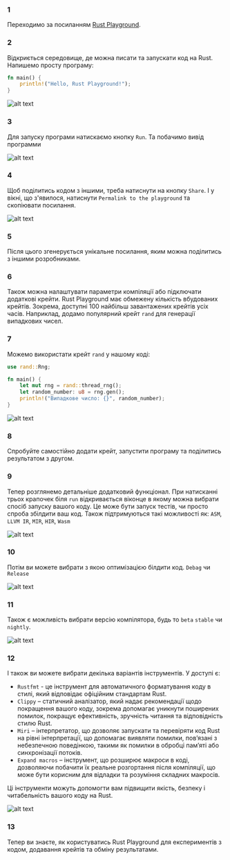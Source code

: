 ### 1

Переходимо за посиланням [Rust Playground](https://play.rust-lang.org/).

### 2

Відкриється середовище, де можна писати та запускати код на Rust. Напишемо просту програму:

```rust
fn main() {
    println!("Hello, Rust Playground!");
}
```

![alt text](../assets/image-27.png)

### 3

Для запуску програми натискаємо кнопку `Run`. Та побачимо вивід программи

![alt text](../assets/image-28.png)

### 4

Щоб поділитись кодом з іншими, треба натиснути на кнопку `Share`. І у вікні, що з'явилося, натиснути `Permalink to the playground` та скопіювати посилання.

![alt text](../assets/image-29.png)

### 5

Після цього згенерується унікальне посилання, яким можна поділитись з іншими розробниками.

### 6

Також можна налаштувати параметри компіляції або підключати додаткові крейти.
Rust Playground має обмежену кількість вбудованих крейтів. Зокрема, доступні 100 найбільш завантажених крейтів усіх часів.
Наприклад, додамо популярний крейт `rand` для генерації випадкових чисел.

### 7

Можемо використати крейт `rand` у нашому коді:

```rust
use rand::Rng;

fn main() {
    let mut rng = rand::thread_rng();
    let random_number: u8 = rng.gen();
    println!("Випадкове число: {}", random_number);
}
```

![alt text](../assets/image-30.png)

### 8

Спробуйте самостійно додати крейт, запустити програму та поділитись результатом з другом.

### 9

Тепер розглянемо детальніше додатковий функціонал.
При натисканні трьох крапочек біля `run` відкривається віконце в якому можна вибрати спосіб запуску вашого коду. Це може бути запуск тестів, чи просто спроба збілдити ваш код. Також підтримуються такі можливості як: `ASM`, `LLVM IR`, `MIR`, `HIR`, `Wasm`

![alt text](../assets/image-37.png)

### 10

Потім ви можете вибрати з якою оптимізацією білдити код. `Debag` чи `Release`

![alt text](../assets/image-38.png)

### 11

Також є можливість вибрати версію компілятора, будь то `beta` `stable` чи `nightly`.

![alt text](../assets/image-39.png)

### 12

І також ви можете вибрати декілька варіантів інструментів. У доступі є:

- `Rustfmt` - це інструмент для автоматичного форматування коду в стилі, який відповідає офіційним стандартам Rust.
- `Clippy` – статичний аналізатор, який надає рекомендації щодо покращення вашого коду, зокрема допомагає уникнути поширених помилок, покращує ефективність, зручність читання та відповідність стилю Rust.
- `Miri` – інтерпретатор, що дозволяє запускати та перевіряти код Rust на рівні інтерпретації, що допомагає виявляти помилки, пов’язані з небезпечною поведінкою, такими як помилки в обробці пам’яті або синхронізації потоків.
- `Expand macros` – інструмент, що розширює макроси в коді, дозволяючи побачити їх реальне розгортання після компіляції, що може бути корисним для відладки та розуміння складних макросів.

Ці інструменти можуть допомогти вам підвищити якість, безпеку і читабельність вашого коду на Rust.

![alt text](../assets/image-40.png)

### 13

Тепер ви знаєте, як користуватись Rust Playground для експериментів з кодом, додавання крейтів та обміну результатами.
